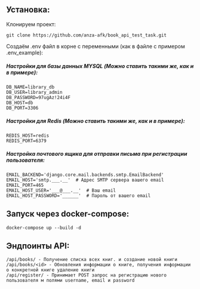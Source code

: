 ## Установка:

Клонируем проект:  

    git clone https://github.com/anza-afk/book_api_test_task.git

Создаём .env файл в корне с переменными (как в файле с примером .env_example):

##### Настройки для базы данных MYSQL (Можно ставить такими же, как и в примере):

    DB_NAME=library_db
    DB_USER=library_admin
    DB_PASSWORD=97ugAz!24i4F
    DB_HOST=db
    DB_PORT=3306

##### Настройки для Redis (Можно ставить такими же, как и в примере):

    REDIS_HOST=redis
    REDIS_PORT=6379

##### Настройка почтового ящика для отправки письма при регистрации пользователя:

    EMAIL_BACKEND='django.core.mail.backends.smtp.EmailBackend'
    EMAIL_HOST='smtp.___.__'  # Адрес SMTP сервера вашего email
    EMAIL_PORT=465
    EMAIL_HOST_USER='___@___.__'  # Ваш email
    EMAIL_HOST_PASSWORD='______'  # Пароль от вашего email

## Запуск через docker-compose:

    docker-compose up --build -d


## Эндпоинты API:

    /api/books/ - Получение списка всех книг. и создание новой книги
    /api/books/<id> - Обновления информации о книге, получения информации о конкретной книге удаление книги
    /api/register/ - Принимает POST запрос на регистрацию нового пользователя м полями username, email и password

